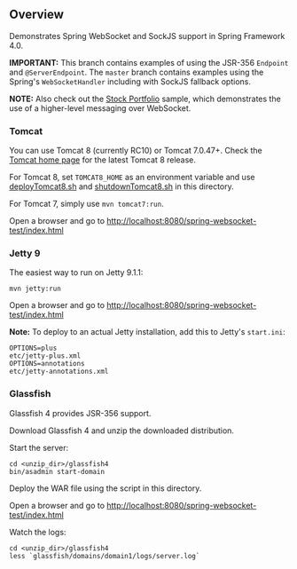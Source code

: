 ## Overview

Demonstrates Spring WebSocket and SockJS support in Spring Framework 4.0.

**IMPORTANT:** This branch contains examples of using the JSR-356 `Endpoint` and `@ServerEndpoint`. The `master` branch contains examples using the Spring's `WebSocketHandler` including with SockJS fallback options.

**NOTE:** Also check out the [Stock Portfolio](https://github.com/rstoyanchev/spring-websocket-portfolio) sample, which demonstrates the use of a higher-level messaging over WebSocket.

### Tomcat

You can use Tomcat 8 (currently RC10) or Tomcat 7.0.47+. Check the [Tomcat home page](http://tomcat.apache.org/) for the latest Tomcat 8 release.

For Tomcat 8, set `TOMCAT8_HOME` as an environment variable and use [deployTomcat8.sh](https://github.com/rstoyanchev/spring-websocket-test/blob/master/deployTomcat8.sh) and [shutdownTomcat8.sh](https://github.com/rstoyanchev/spring-websocket-test/blob/master/shutdownTomcat8.sh) in this directory.

For Tomcat 7, simply use `mvn tomcat7:run`.

Open a browser and go to <http://localhost:8080/spring-websocket-test/index.html>

### Jetty 9

The easiest way to run on Jetty 9.1.1:

    mvn jetty:run

Open a browser and go to <http://localhost:8080/spring-websocket-test/index.html>

**Note:** To deploy to an actual Jetty installation, add this to Jetty's `start.ini`:

    OPTIONS=plus
    etc/jetty-plus.xml
    OPTIONS=annotations
    etc/jetty-annotations.xml

### Glassfish

Glassfish 4 provides JSR-356 support.

Download Glassfish 4 and unzip the downloaded distribution.

Start the server:

    cd <unzip_dir>/glassfish4
    bin/asadmin start-domain

Deploy the WAR file using the script in this directory.

Open a browser and go to <http://localhost:8080/spring-websocket-test/index.html>

Watch the logs:

    cd <unzip_dir>/glassfish4
    less `glassfish/domains/domain1/logs/server.log`


